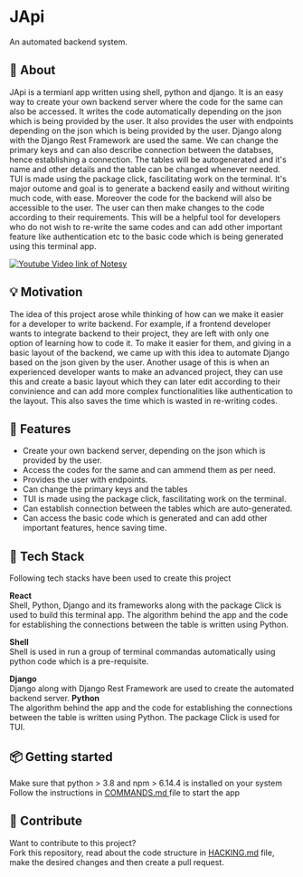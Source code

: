 # JApi 

An automated backend system.

## 📓 About

JApi is a termianl app written using shell, python and django. It is an easy
way to create your own backend server where the code for the same can also be accessed.
It writes the code automatically depending on the json which is being provided by the 
user. It also provides the user with endpoints depending on the json which is being 
provided by the user. Django along with the Django Rest Framework are used the same. 
We can change the primary keys and can also describe connection between the databses, 
hence establishing a connection. The tables will be autogenerated and it's name and other
details and the table can be changed whenever needed. TUI is made using the package click, 
fascilitating work on the terminal. 
It's major outome and goal is to generate a backend easily and without wiriting much 
code, with ease. Moreover the code for the backend will also be accessible to the user. 
The user can then make changes to the code according to their requirements. This will 
be a helpful tool for developers who do not wish to re-write the same codes and can 
add other important feature like authentication etc to the basic code which is being 
generated using this terminal app. 


[![Youtube Video link of Notesy](http://img.youtube.com/vi/ZaSNOHdRDwI/0.jpg)](http://www.youtube.com/watch?v=ZaSNOHdRDwI 'Notesy')

## 💡 Motivation


The idea of this project arose while thinking of how can we make it easier for a 
developer to write backend. For example, if a frontend developer wants to integrate 
backend to their project, they are left with only one option of learning how to 
code it. To make it easier for them, and giving in a basic layout of the 
backend, we came up with this idea to automate Django based on the json given by 
the user. Another usage of this is when an experienced developer wants to make an 
advanced project, they can use this and create a basic layout which they can later 
edit according to their convinience and can add more complex functionalities like 
authentication to the layout. This also saves the time which is wasted in 
re-writing codes. 


## 🚀 Features

<ul>
    <li> Create your own backend server, depending on the json which is provided by the user. </li>
    <li> Access the codes for the same and can ammend them as per need.  </li>
    <li> Provides the user with endpoints. </li>
    <li> Can change the primary keys and the tables </li>
    <li> TUI is made using the package click, fascilitating work on the terminal. </li>
    <li> Can establish connection between the tables which are auto-generated. </li>
    <li> Can access the basic code which is generated and can add other important features, hence saving time. </li>
</ul>

## 🤖 Tech Stack

Following tech stacks have been used to create this project <br>

<b>React</b><br> Shell, Python, Django and its frameworks along with 
the package Click is used to build this terminal app. 
The algorithm behind the app and the code for establishing the connections 
between the table is written using Python. 


<b>Shell </b><br> Shell is used in run a group of terminal commandas 
automatically using python code which is a pre-requisite. 

<b>Django </b><br> Django along with Django Rest Framework are used to create 
the automated backend server. 
<b>Python </b><br> The algorithm behind the app and the code for establishing 
the connections between the table is written using Python. The package Click is used for TUI. 
## 📦 Getting started

Make sure that python > 3.8 and npm > 6.14.4 is installed on your system <br>
Follow the instructions in
<a href="https://github.com/pSN0W/notes-generator/blob/main/COMMANDS.md">
COMMANDS.md </a> file to start the app

## 🔨 Contribute

Want to contribute to this project? <br> Fork this repository, read about the
code structure in
<a href="https://github.com/pSN0W/notes-generator/blob/main/HACKING.md">HACKING.md</a>
file, make the desired changes and then create a pull request.
